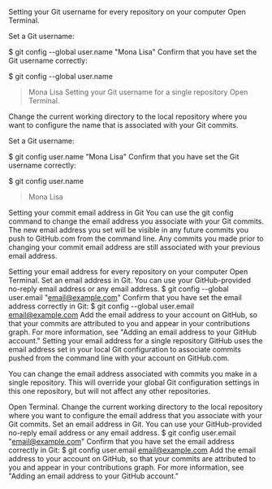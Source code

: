 Setting your Git username for every repository on your computer
Open Terminal.

Set a Git username:

$ git config --global user.name "Mona Lisa"
Confirm that you have set the Git username correctly:

$ git config --global user.name
> Mona Lisa
Setting your Git username for a single repository
Open Terminal.

Change the current working directory to the local repository where you want to configure the name that is associated with your Git commits.

Set a Git username:

$ git config user.name "Mona Lisa"
Confirm that you have set the Git username correctly:

$ git config user.name
> Mona Lisa



Setting your commit email address in Git
You can use the git config command to change the email address you associate with your Git commits. The new email address you set will be visible in any future commits you push to GitHub.com from the command line. Any commits you made prior to changing your commit email address are still associated with your previous email address.

Setting your email address for every repository on your computer
Open Terminal.
Set an email address in Git. You can use your GitHub-provided no-reply email address or any email address.
$ git config --global user.email "email@example.com"
Confirm that you have set the email address correctly in Git:
$ git config --global user.email
email@example.com
Add the email address to your account on GitHub, so that your commits are attributed to you and appear in your contributions graph. For more information, see "Adding an email address to your GitHub account."
Setting your email address for a single repository
GitHub uses the email address set in your local Git configuration to associate commits pushed from the command line with your account on GitHub.com.

You can change the email address associated with commits you make in a single repository. This will override your global Git configuration settings in this one repository, but will not affect any other repositories.

Open Terminal.
Change the current working directory to the local repository where you want to configure the email address that you associate with your Git commits.
Set an email address in Git. You can use your GitHub-provided no-reply email address or any email address.
$ git config user.email "email@example.com"
Confirm that you have set the email address correctly in Git:
$ git config user.email
email@example.com
Add the email address to your account on GitHub, so that your commits are attributed to you and appear in your contributions graph. For more information, see "Adding an email address to your GitHub account."


